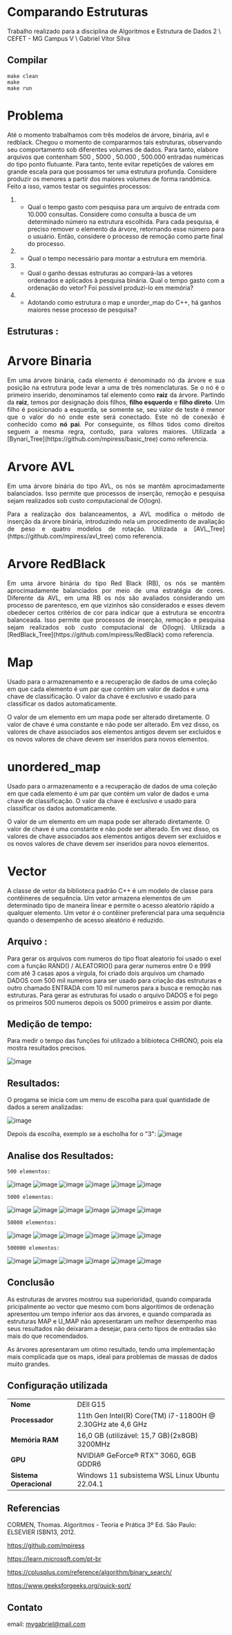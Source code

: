 # Comparando Estruturas

</p>
Trabalho realizado para a disciplina de Algoritmos e Estrutura de Dados 2 \
CEFET - MG Campus V \
Gabriel Vitor Silva 


## Compilar ##
```
make clean
make
make run
```
# Problema
 Até o momento trabalhamos com três modelos de árvore, binária, avl e redblack. Chegou o momento de compararmos tais estruturas, observando seu comportamento sob diferentes volumes de dados. Para tanto, elabore arquivos que contenham 500 , 5000 , 50.000 , 500.000 entradas numéricas do tipo ponto flutuante. Para tanto, tente evitar repetições de valores em grande escala para que possamos ter uma estrutura profunda. Considere produzir os menores a partir dos maiores volumes de forma randômica. Feito a isso, vamos testar os seguintes processos:

1) - Qual o tempo gasto com pesquisa para um arquivo de entrada com 10.000 consultas. Considere como consulta a busca de um determinado número na estrutura escolhida. Para cada pesquisa, é preciso remover o elemento da árvore, retornando esse número para o usuário. Então, considere o processo de remoção como parte final do processo. 

2) - Qual o tempo necessário para montar a estrutura em memória. 

3) - Qual o ganho dessas estruturas ao compará-las a vetores ordenados e aplicados à pesquisa binária. Qual o tempo gasto com a ordenação do vetor? Foi possível produzi-lo em memória? 

4) - Adotando como estrutura o map e unorder_map do C++, há ganhos maiores nesse processo de pesquisa?
  
 ## Estruturas : ##
 
 # Arvore Binaria 
 <p> </p>

<p align="justify">
	Em uma árvore binária, cada elemento é denominado nó da árvore e sua posição na estrutura pode levar a uma de três nomenclaturas. Se o nó é o primeiro inserido, denominamos tal elemento como <b>raiz</b> da árvore. Partindo da <b>raiz</b>, temos por designação dois filhos, <b>filho esquerdo</b> e <b>filho direto</b>. Um filho é posicionado a esquerda, se somente se, seu valor de teste é menor que o valor do nó onde este será conectado. Este nó de conexão é conhecido como <b>nó pai</b>. Por conseguinte, os filhos tidos como direitos seguem a mesma regra, contudo, para valores maiores. Utilizada a [Bynari_Tree](https://github.com/mpiress/basic_tree) como referencia.
</p>

# Arvore AVL
 <p> </p>

<p align="justify">
	Em uma árvore binária do tipo AVL, os nós se mantêm aprocimadamente balanciados. Isso permite que processos de inserção, remoção e pesquisa sejam realizados sob custo computacional de O(logn). 


<p align="justify">
	Para a realização dos balanceamentos, a AVL modifica o método de inserção da árvore binária, introduzindo nela um procedimento de avaliação de peso e quatro modelos de rotação. Utilizada a [AVL_Tree](https://github.com/mpiress/avl_tree) como referencia.

# Arvore RedBlack
<p> </p>

<p align="justify">
	Em uma árvore binária do tipo Red Black (RB), os nós se mantêm aprocimadamente balanciados por meio de uma estratégia de cores. Diferente da AVL, em uma RB os nós são avaliados considerando um processo de parentesco, em que vizinhos são considerados e esses devem obedecer certos critérios de cor para indicar que a estrutura se encontra balanceada. Isso permite que processos de inserção, remoção e pesquisa sejam realizados sob custo computacional de O(logn). Utilizada a [RedBlack_Tree](https://github.com/mpiress/RedBlack) como referencia.
 
 # Map
<p> </p>

<p align="justify">
 
 Usado para o armazenamento e a recuperação de dados de uma coleção em que cada elemento é um par que contém um valor de dados e uma chave de classificação. O valor da chave é exclusivo e usado para classificar os dados automaticamente.

O valor de um elemento em um mapa pode ser alterado diretamente. O valor de chave é uma constante e não pode ser alterado. Em vez disso, os valores de chave associados aos elementos antigos devem ser excluídos e os novos valores de chave devem ser inseridos para novos elementos.
 
  # unordered_map
<p> </p>

<p align="justify">
 
 Usado para o armazenamento e a recuperação de dados de uma coleção em que cada elemento é um par que contém um valor de dados e uma chave de classificação. O valor da chave é exclusivo e usado para classificar os dados automaticamente.

O valor de um elemento em um mapa pode ser alterado diretamente. O valor de chave é uma constante e não pode ser alterado. Em vez disso, os valores de chave associados aos elementos antigos devem ser excluídos e os novos valores de chave devem ser inseridos para novos elementos.
 
   # Vector 
 <p> </p>

<p align="justify">
 
 A classe de vetor da biblioteca padrão C++ é um modelo de classe para contêineres de sequência. Um vetor armazena elementos de um determinado tipo de maneira linear e permite o acesso aleatório rápido a qualquer elemento. Um vetor é o contêiner preferencial para uma sequência quando o desempenho de acesso aleatório é reduzido.
 
 ## Arquivo : ##
  <p> </p>
 
 <p align="justify">
  
 Para gerar os arquivos com numeros do tipo float aleatorio foi usado o exel com a função RAND() / ALEATORIO() para gerar numeros entre 0 e 999 com até 3 casas apos a virgula, foi criado dois arquivos um chamado DADOS com 500 mil numeros para ser usado para criação das estruturas e outro chamado ENTRADA com 10 mil numeros para a busca e remoção nas estruturas. 
 Para gerar as estruturas foi usado o arquivo DADOS e foi pego os primeiros 500 numeros depois os 5000 primeiros e assim por diante.
  
  ## Medição de tempo: ##
  <p> </p>
 
 Para medir o tempo das funções foi utilizado a blibioteca CHRONO, pois ela mostra resultados precisos.
 
 ![image](https://user-images.githubusercontent.com/54191675/197070851-0360fd73-264e-4df5-afa1-e53c9dd183a1.png)
  
   ## Resultados: ##
  <p> </p>
O progama se inicia com um menu de escolha para qual quantidade de dados a serem analizadas:

![image](https://user-images.githubusercontent.com/54191675/197071548-f6a99a15-0d49-4896-a853-52b56bc7bf1d.png)

Depois da escolha, exemplo se a escholha for o "3":
![image](https://user-images.githubusercontent.com/54191675/197071696-f25f8b28-465b-43b2-a0a7-67215c4f6049.png)

   ## Analise dos Resultados: ##
   

	500 elementos:

![image](https://user-images.githubusercontent.com/54191675/197081015-0a0dfdf6-992b-4648-9f50-f31543e168d2.png)
![image](https://user-images.githubusercontent.com/54191675/197081028-676340ae-fd87-4944-8576-7134b3e86c60.png)
![image](https://user-images.githubusercontent.com/54191675/197081082-9fcfa069-f7a7-4ed9-9e0d-2ffdc8033391.png)
![image](https://user-images.githubusercontent.com/54191675/197081093-83eb5df0-e8f5-4c0a-b644-b7ba5c9fcdce.png)
![image](https://user-images.githubusercontent.com/54191675/197081133-0ae93610-fb69-47b5-8713-7de4b06576c0.png)
![image](https://user-images.githubusercontent.com/54191675/197081119-4520c90a-c93c-411f-9f17-ac1cd90b0f6c.png)
	
	5000 elementos:

![image](https://user-images.githubusercontent.com/54191675/197081793-02150e40-e79e-407a-b11b-35fef1deaabe.png)
![image](https://user-images.githubusercontent.com/54191675/197081807-3708e99e-0e5c-46f0-b02d-d0ce9212311d.png)
![image](https://user-images.githubusercontent.com/54191675/197081825-315e0d3d-e702-43fa-9479-e4bca13f0dde.png)
![image](https://user-images.githubusercontent.com/54191675/197081838-bfc11027-ed07-4ede-9681-8dccf6b843c4.png)
![image](https://user-images.githubusercontent.com/54191675/197081846-9d6920c1-5a9b-48f2-9d30-40b434ea8c32.png)
![image](https://user-images.githubusercontent.com/54191675/197081856-af548bec-35e3-4a3f-9f30-ebdd90221a46.png)
	
	50000 elementos:

![image](https://user-images.githubusercontent.com/54191675/197082543-d12e1eab-81ea-48d8-8886-9341d88038c3.png)
![image](https://user-images.githubusercontent.com/54191675/197082558-3e272ae0-cae6-4a39-88a5-7c8245c3bebf.png)
![image](https://user-images.githubusercontent.com/54191675/197082579-f992d62a-300b-4024-85dc-7c9dea7ad77a.png)
![image](https://user-images.githubusercontent.com/54191675/197082618-08413a3d-087b-4576-8d74-02a1482b9cc4.png)
![image](https://user-images.githubusercontent.com/54191675/197082633-03e471d0-db34-4069-9f6f-d30a224385b3.png)
![image](https://user-images.githubusercontent.com/54191675/197082649-10896834-fc02-465a-8dbf-fd8c905bed6f.png)

	500000 elementos:

![image](https://user-images.githubusercontent.com/54191675/197083169-6213e8eb-6437-4ede-96e5-f94953a9ce11.png)
![image](https://user-images.githubusercontent.com/54191675/197083185-85798bad-a6c4-4296-933a-d9ea335d41ea.png)
![image](https://user-images.githubusercontent.com/54191675/197083203-66086bff-d9d6-492b-b8a7-287ca9677b31.png)
![image](https://user-images.githubusercontent.com/54191675/197083232-31740a76-b7d4-4932-bf62-76229c85eeaf.png)
![image](https://user-images.githubusercontent.com/54191675/197083260-660a8102-57d4-4ab8-a768-b9119099d006.png)
![image](https://user-images.githubusercontent.com/54191675/197083288-ff779efa-07d3-4104-9d82-bce800a0502b.png)
	



## Conclusão

As estruturas de arvores mostrou sua superioridad, quando comparada pricipalmente ao vector que mesmo com bons algoritimos de ordenação apresentou um tempo inferior aos das árvores, e quando comparada as estruturas MAP e U_MAP não apresentaram um melhor desempenho mas seus resultados não deixaram a desejar, para certo tipos de entradas são mais do que recomendados.

As árvores apresentaram um otimo resultado, tendo uma implementação mais complicada que os maps, ideal para problemas de massas de dados muito grandes.
	


## Configuração utilizada

<table align="center">
	<tr>
		<td><strong>Nome</strong></td>
		<td>DEll G15</td>
	</tr>
	<tr>
		<td><strong>Processador</strong></td>
		<td>11th Gen Intel(R) Core(TM) i7-11800H @ 2.30GHz ate 4,6 GHz</td>
	</tr>
	<tr>
		<td><strong>Memória RAM</strong></td>
		<td>16,0 GB (utilizável: 15,7 GB)(2x8GB) 3200MHz</td>
	</tr>
	<tr>
		<td><strong>GPU</strong></td>
		<td>NVIDIA® GeForce® RTX™ 3060, 6GB GDDR6</td>
	</tr>
	<tr>
		<td><strong>Sistema Operacional</strong></td>
		<td>Windows 11 subsistema WSL Linux Ubuntu 22.04.1</td>
	</tr>
</table>


## Referencias

CORMEN, Thomas. Algoritmos - Teoria e Prática 3º Ed. São Paulo: ELSEVIER ISBN13, 2012.

https://github.com/mpiress

https://learn.microsoft.com/pt-br

https://cplusplus.com/reference/algorithm/binary_search/

https://www.geeksforgeeks.org/quick-sort/


## Contato

email: mygabriel@mail.com




	

	






 
 


